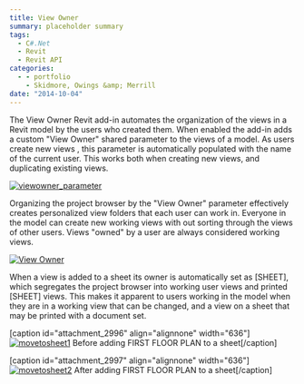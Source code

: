 ```yaml
---
title: View Owner
summary: placeholder summary
tags:
  - C#.Net
  - Revit
  - Revit API
categories:
  - - portfolio
    - Skidmore, Owings &amp; Merrill
date: "2014-10-04"
---
```


The View Owner Revit add-in automates the organization of the views in a Revit model by the users who created them. When enabled the add-in adds a custom "View Owner" shared parameter to the views of a model. As users create new views , this parameter is automatically populated with the name of the current user. This works both when creating new views, and duplicating existing views.

[![viewowner_parameter](viewowner_parameter.png)](http://www.ericanastas.com/wp-content/uploads/2014/06/viewowner_parameter.png)

Organizing the project browser by the "View Owner" parameter effectively creates personalized view folders that each user can work in. Everyone in the model can create new working views with out sorting through the views of other users. Views "owned" by a user are always considered working views.

[![View Owner](http://www.ericanastas.com/wp-content/uploads/2014/06/View-Owner-636x545.png)](View-Owner.png)

When a view is added to a sheet its owner is automatically set as \[SHEET\], which segregates the project browser into working user views and printed \[SHEET\] views. This makes it apparent to users working in the model when they are in a working view that can be changed, and a view on a sheet that may be printed with a document set.

\[caption id="attachment_2996" align="alignnone" width="636"\][![movetosheet1](http://www.ericanastas.com/wp-content/uploads/2014/06/movetosheet1-636x461.png)](movetosheet1.png) Before adding FIRST FLOOR PLAN to a sheet\[/caption\]

\[caption id="attachment_2997" align="alignnone" width="636"\][![movetosheet2](http://www.ericanastas.com/wp-content/uploads/2014/06/movetosheet2-636x461.png)](movetosheet2.png) After adding FIRST FLOOR PLAN to a sheet\[/caption\]
